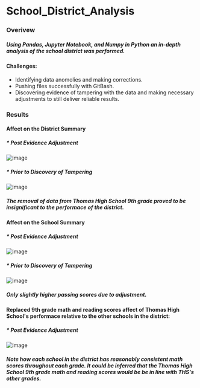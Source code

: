 # School_District_Analysis
### Overivew
##### Using Pandas, Jupyter Notebook, and Numpy in Python an in-depth analysis of the school district was performed.
#### Challenges:
* Identifying data anomolies and making corrections.
* Pushing files successfully with GitBash.
* Discovering evidence of tampering with the data and making necessary adjustments to still deliver reliable results.
### Results
#### Affect on the District Summary
##### * Post Evidence Adjustment
![image](https://user-images.githubusercontent.com/81878169/120136472-d607f400-c197-11eb-8bcf-abb48409c5e2.png)
##### * Prior to Discovery of Tampering
![image](https://user-images.githubusercontent.com/81878169/120136646-431b8980-c198-11eb-9da0-cf12986b40d6.png)
##### The removal of data from Thomas High School 9th grade proved to be insignificant to the performace of the district.
#### Affect on the School Summary
##### * Post Evidence Adjustment
![image](https://user-images.githubusercontent.com/81878169/120137071-25025900-c199-11eb-9464-f8c663377a87.png)
##### * Prior to Discovery of Tampering
![image](https://user-images.githubusercontent.com/81878169/120137373-c4bfe700-c199-11eb-977a-84f18e2193ac.png)
##### Only slightly higher passing scores due to adjustment.
#### Replaced 9th grade math and reading scores affect of Thomas High School's performace relative to the other schools in the district:
##### * Post Evidence Adjustment
![image](https://user-images.githubusercontent.com/81878169/120138225-b246ad00-c19b-11eb-9611-cce17608d28e.png)
##### Note how each school in the district has reasonably consistent math scores throughout each grade.  It could be inferred that the Thomas High School 9th grade math and reading scores would be be in line with THS's other grades.




 

